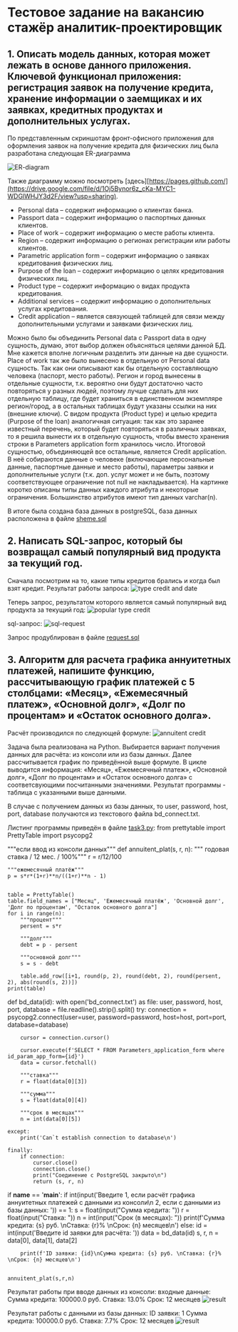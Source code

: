 # Тестовое задание на вакансию стажёр аналитик-проектировщик

## 1. Описать модель данных, которая может лежать в основе данного приложения. Ключевой функционал приложения: регистрация заявок на получение кредита, хранение информации о заемщиках и их заявках, кредитных продуктах и дополнительных услугах.

По представленным скриншотам фронт-офисного приложения для оформления заявок на получение кредита для физических лиц была разработана следующая ER-диаграмма

![ER-diagram](er-diagram.png)

Также диаграмму можно посмотреть [здесь][https://pages.github.com/](https://drive.google.com/file/d/1Oj5Bynor6z_cKa-MYC1-WDGlWHJY3d2F/view?usp=sharing).

*	Personal data – содержит информацию о клиентах банка.
*	Passport data – содержит информацию о паспортных данных клиентов.
*	Place of work – содержит информацию о месте работы клиента.
*	Region – содержит информацию о регионах регистрации или работы клиентов.
*	Parametric application form – содержит информацию о заявках кредитования физических лиц. 
*	Purpose of the loan – содержит информацию о целях кредитования физических лиц.
*	Product type – содержит информацию о видах продукта кредитования.
*	Additional services – содержит информацию о дополнительных услугах кредитования.
*	Credit application – является связующей таблицей для связи между дополнительными услугами и заявками физических лиц.

Можно было бы объединить Personal data с Passport data в одну сущность, думаю, этот выбор должен объясняться целями данной БД. Мне кажется вполне логичным разделить эти данные на две сущности. Place of work так же было вынесено в отдельную от Personal data сущность. Так как они описывают как бы отдельную составляющую человека (паспорт, место работы).
Регион и город вынесены в отдельные сущности, т.к. вероятно они будут достаточно часто повторяться у разных людей, поэтому лучше сделать для них отдельную таблицу, где будет храниться в единственном экземпляре регион/город, а в остальных таблицах будут указаны ссылки на них (внешние ключи).
С видом продукта (Product type) и целью кредита (Purpose of the loan) аналогичная ситуация: так как это заранее известный перечень, который будет повторяться в различных заявках, то я решила вынести их в отдельную сущность, чтобы вместо хранения строки в Parameters application form хранилось число.
Итоговой сущностью, объединяющей все остальные, является Credit application. В неё собираются данные о человеке (включающие персональные данные, паспортные данные и место работы), параметры заявки и дополнительные услуги (т.к. доп. услуг может и не быть, поэтому соответствующее ограничение not null не накладывается).
На картинке коротко описаны типы данных каждого атрибута и некоторые ограничения. Большинство атрибутов имеют тип данных varchar(n). 

В итоге была создана база данных в postgreSQL, база данных расположена в файле [sheme.sql]()

## 2. Написать SQL-запрос, который бы возвращал самый популярный вид продукта за текущий год.
Сначала посмотрим на то, какие типы кредитов брались и когда был взят кредит. Результат работы запроса:
![type credit and date](type_credit&date.png)

Теперь запрос, результатом которого является самый популярный вид продукта за текущий год:
![popular type credit](result_request.png)

sql-запрос:
![sql-request](request.png)

Запрос продублирован в файле [request.sql]()

## 3. Алгоритм для расчета графика аннуитетных платежей, напишите функцию, рассчитывающую график платежей с 5 столбцами: «Месяц», «Ежемесячный платеж», «Основной долг», «Долг по процентам» и «Остаток основного долга».

Расчёт производился по следующей формуле:
![annuitent credit](formula.png)

Задача была реализована на Python. Выбирается вариант получения данных для расчёта: из консоли или из базы данных. Далее рассчитывается график по приведённой выше формуле. В цикле выводится информация: «Месяц», «Ежемесячный платеж», «Основной долг», «Долг по процентам» и «Остаток основного долга» с соответсвующими посчитанными значениями. Результат программы - таблица с указанными выше данными.

В случае с получением данных из базы данных, то user, password, host, port, database получаются из текстового файла bd_connect.txt.

Листинг программы приведён в файле [task3.py]():
from prettytable import PrettyTable
import psycopg2
    
"""если ввод из консоли данных"""
def annuitent_plat(s, r, n):
    """ годовая ставка / 12 мес. / 100%"""
    r = r/12/100 

    """ежемесячный платёж"""
    p = s*r*(1+r)**n/((1+r)**n - 1)


    table = PrettyTable()
    table.field_names = ["Месяц", 'Ежемесячный платёж', 'Основной долг', 'Долг по процентам', "Остаток основного долга"]
    for i in range(n):
        """процент"""
        persent = s*r

        """долг"""
        debt = p - persent

        """основной долг"""
        s = s - debt

        table.add_row([i+1, round(p, 2), round(debt, 2), round(persent, 2), abs(round(s, 2))])
    print(table)

def bd_data(id):
    with open('bd_connect.txt') as file:
        user, password, host, port, database = file.readline().strip().split()
    try:
        connection = psycopg2.connect(user=user,
                                  password=password,
                                  host=host,
                                  port=port,
                                  database=database)
        
        cursor = connection.cursor()

        cursor.execute(f'SELECT * FROM Parameters_application_form where id_param_app_form={id}')
        data = cursor.fetchall()

        """ставка"""
        r = float(data[0][3])

        """сумма"""
        s = float(data[0][4])

        """срок в месяцах"""
        n = int(data[0][5])

    except:
        print('Can`t establish connection to database\n')

    finally:
        if connection:
            cursor.close()
            connection.close()
            print("Соединение с PostgreSQL закрыто\n")
            return (s, r, n)

if __name__ == '__main__':
    if int(input('Введите 1, если расчёт графика аннуитетных платежей с данными из консоли\n 2, если с данными из базы данных: ')) == 1:
        s = float(input("Сумма кредита: "))
        r = float(input("Ставка: "))
        n = int(input("Срок (в месяцах): "))
        print(f'Сумма кредита: {s} руб. \nСтавка: {r}% \nСрок: {n} месяцев\n')
    else:
        id = int(input('Введите id заявки для расчёта: '))
        data = bd_data(id)
        s, r, n = data[0], data[1], data[2]

        print(f'ID заявки: {id}\nСумма кредита: {s} руб. \nСтавка: {r}% \nСрок: {n} месяцев\n')
    
   
    annuitent_plat(s,r,n)
    
Результат работы при вводе данных из консоли:
входные данные:
Сумма кредита: 100000.0 руб. 
Ставка: 13.0% 
Срок: 12 месяцев
![result](res_vvod.png)

Результат работы с данными из базы данных:
ID заявки: 1
Сумма кредита: 100000.0 руб.
Ставка: 7.7%
Срок: 12 месяцев
![result](res_bd.png)
